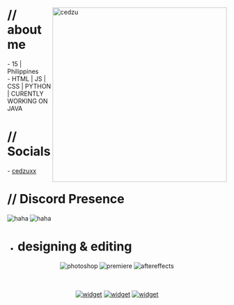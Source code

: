 
  <div>
  <img align="right" width="400" alt="cedzu" src="https://www.icegif.com/wp-content/uploads/2023/05/icegif-1001.gif"/>

  <h1>// about me</h1>
  - 15 | Philippines
  <br>
  - HTML | JS | CSS | PYTHON | CURENTLY WORKING ON JAVA

  <h1>// Socials</h1>
  - <a href = "https://souraki.xyz/ced">cedzuxx</a>
  <br>

  <h1>// Discord Presence</h1>
  
  <img src="https://lanyard.cnrad.dev/api/1216847899250524180" alt="haha">
  <img src="https://spotify-github-profile.kittinanx.com/api/view?uid=31t5m45m7yzgfntdbhkasolbvgdq&cover_image=true&theme=natemoo-re&show_offline=false&background_color=121212&interchange=false&bar_color=53b14f&bar_color_cover=false" alt="haha">

  - <h1> designing & editing </h1>
  <center>
  <img src = "https://img.shields.io/badge/adobe%20photoshop-%2331A8FF.svg?style=for-the-badge&logo=adobe%20photoshop&logoColor=white" alt = "photoshop" />
  <img src = "https://img.shields.io/badge/adobe%20premiere%20pro-%23212BDE.svg?style=for-the-badge&logo=adobe%20pr&logoColor=white" alt = "premiere" />
  <img src = "https://img.shields.io/badge/adobe%20after%20effects-%23181FA8.svg?style=for-the-badge&logo=adobe%20ae&logoColor=white" alt = "aftereffects" />
  </center>
  <br>
  <br>
  </div>

  <div align="center">

  [![widget](https://invidget.switchblade.xyz/revshit)](https://discord.gg/revshit) 
  [![widget](https://invidget.switchblade.xyz/xorev)](https://discord.gg/xorev)
  [![widget](https://invidget.switchblade.xyz/srk)](https://discord.gg/srk)
    
  </div>

